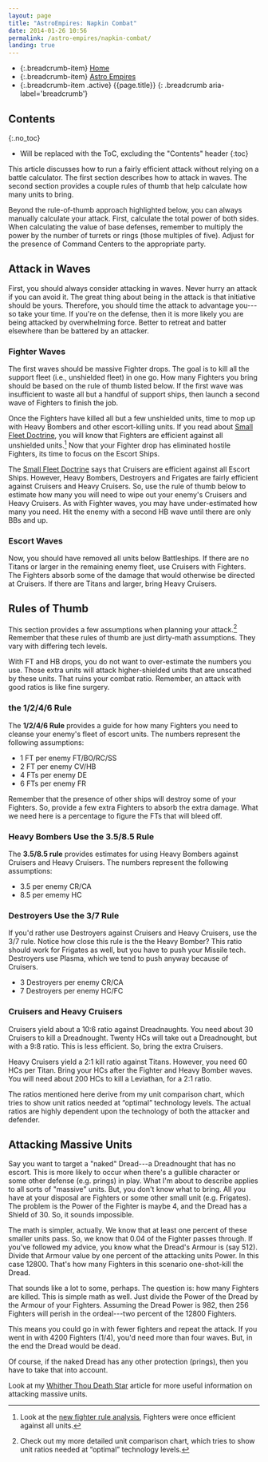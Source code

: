 ```yaml
---
layout: page
title: "AstroEmpires: Napkin Combat"
date: 2014-01-26 10:56
permalink: /astro-empires/napkin-combat/
landing: true
---
```


* {:.breadcrumb-item} [Home](/)
* {:.breadcrumb-item} [Astro Empires](/astro-empires/)
* {:.breadcrumb-item .active} {{page.title}}
{: .breadcrumb aria-label='breadcrumb'}

## Contents
{:.no_toc}

* Will be replaced with the ToC, excluding the "Contents" header
{:toc}


This article discusses how to run a fairly efficient attack without relying on a battle calculator. The first section describes how to attack in waves. The second section provides a couple rules of thumb that help calculate how many units to bring.

Beyond the rule-of-thumb approach highlighted below, you can always manually calculate your attack. First, calculate the total power of both sides. When calculating the value of base defenses, remember to multiply the power by the number of turrets or rings (those multiples of five). Adjust for the presence of Command Centers to the appropriate party.

## Attack in Waves

First, you should always consider attacking in waves. Never hurry an attack if you can avoid it. The great thing about being in the attack is that initiative should be yours. Therefore, you should time the attack to advantage you---so take your time. If you're on the defense, then it is more likely you are being attacked by overwhelming force. Better to retreat and batter elsewhere than be battered by an attacker.

### Fighter Waves

The first waves should be massive Fighter drops. The goal is to kill all the support fleet (i.e., unshielded fleet) in one go. How many Fighters you bring should be based on the rule of thumb listed below. If the first wave was insufficient to waste all but a handful of support ships, then launch a second wave of Fighters to finish the job.

Once the Fighters have killed all but a few unshielded units, time to mop up with Heavy Bombers and other escort-killing units. If you read about [Small Fleet Doctrine](/astro-empires/small-fleet-doctrine), you will know that Fighters are efficient against all unshielded units.[^fn1] Now that your Fighter drop has eliminated hostile Fighters, its time to focus on the Escort Ships.

The [Small Fleet Doctrine](/astro-empires/small-fleet-doctrine) says that Cruisers are efficient against all Escort Ships. However, Heavy Bombers, Destroyers and Frigates are fairly efficient against Cruisers and Heavy Cruisers. So, use the rule of thumb below to estimate how many you will need to wipe out your enemy's Cruisers and Heavy Cruisers. As with Fighter waves, you may have under-estimated how many you need. Hit the enemy with a second HB wave until there are only BBs and up.

### Escort Waves

Now, you should have removed all units below Battleships. If there are no Titans or larger in the remaining enemy fleet, use Cruisers with Fighters. The Fighters absorb some of the damage that would otherwise be directed at Cruisers. If there are Titans and larger, bring Heavy Cruisers.

## Rules of Thumb

This section provides a few assumptions when planning your attack.[^fn2] Remember that these rules of thumb are just dirty-math assumptions. They vary with differing tech levels.

With FT and HB drops, you do not want to over-estimate the numbers you use. Those extra units will attack higher-shielded units that are unscathed by these units. That ruins your combat ratio. Remember, an attack with good ratios is like fine surgery.

###  the 1/2/4/6 Rule

The **1/2/4/6 Rule** provides a guide for how many Fighters you need to cleanse your enemy's fleet of escort units.  The numbers represent the following assumptions:

* 1 FT per enemy FT/BO/RC/SS
* 2 FT per enemy CV/HB
* 4 FTs per enemy DE
* 6 FTs per enemy FR

Remember that the presence of other ships will destroy some of your Fighters. So, provide a few extra Fighters to absorb the extra damage. What we need here is a percentage to figure the FTs that will bleed off.

### Heavy Bombers Use the 3.5/8.5 Rule

The **3.5/8.5 rule** provides estimates for using Heavy Bombers against Cruisers and Heavy Cruisers.  The numbers represent the following assumptions:

* 3.5 per enemy CR/CA
* 8.5 per ememy HC

### Destroyers Use the 3/7 Rule

If you'd rather use Destroyers against Cruisers and Heavy Cruisers, use the 3/7 rule. Notice how close this rule is the the Heavy Bomber? This ratio should work for Frigates as well, but you have to push your Missile tech. Destroyers use Plasma, which we tend to push anyway because of Cruisers.

* 3 Destroyers per enemy CR/CA
* 7 Destroyers per enemy HC/FC

### Cruisers and Heavy Cruisers

Cruisers yield about a 10:6 ratio against Dreadnaughts. You need about 30 Cruisers to kill a Dreadnought. Twenty HCs will take out a Dreadnought, but with a 9:8 ratio. This is less efficient. So, bring the extra Cruisers.

Heavy Cruisers yield a 2:1 kill ratio against Titans. However, you need 60 HCs per Titan. Bring your HCs after the Fighter and Heavy Bomber waves. You will need about 200 HCs to kill a Leviathan, for a 2:1 ratio.

The ratios mentioned here derive from my unit comparison chart, which tries to show unit ratios needed at &#8220;optimal&#8221; technology levels. The actual ratios are highly dependent upon the technology of both the attacker and defender.

## Attacking Massive Units

Say you want to target a "naked" Dread---a Dreadnought that has no escort. This is more likely to occur when there's a gullible character or some other defense (e.g. prings) in play. What I'm about to describe applies to all sorts of "massive" units. But, you don't know what to bring. All you have at your disposal are Fighters or some other small unit (e.g. Frigates). The problem is the Power of the Fighter is maybe 4, and the Dread has a Shield of 30. So, it sounds impossible.

The math is simpler, actually. We know that at least one percent of these smaller units pass. So, we know that 0.04 of the Fighter passes through. If you've followed my advice, you know what the Dread's Armour is (say 512). Divide that Armour value by one percent of the attacking units Power. In this case 12800. That's how many Fighters in this scenario one-shot-kill the Dread.

That sounds like a lot to some, perhaps. The question is: how many Fighters are killed. This is simple math as well. Just divide the Power of the Dread by the Armour of your Fighters. Assuming the Dread Power is 982, then 256 Fighters will perish in the ordeal---two percent of the 12800 Fighters.

This means you could go in with fewer fighters and repeat the attack. If you went in with 4200 Fighters (1/4), you'd need more than four waves. But, in the end the Dread would be dead.

Of course, if the naked Dread has any other protection (prings), then you have to take that into account.

Look at my <a class='wikilink' href='http://espacesociety.org/AstroEmpires/WhitherThouDeathStar'>Whither Thou Death Star</a> article for more useful information on attacking massive units.

  [^fn1]: Look at the <a class='wikilink' href='http://espacesociety.org/AstroEmpires/NewFighterRuleAnalysis'>new fighter rule analysis</a>, Fighters were once efficient against all units.
  [^fn2]: Check out my more detailed unit comparison chart, which tries to show unit ratios needed at  &#8220;optimal&#8221; technology levels.
